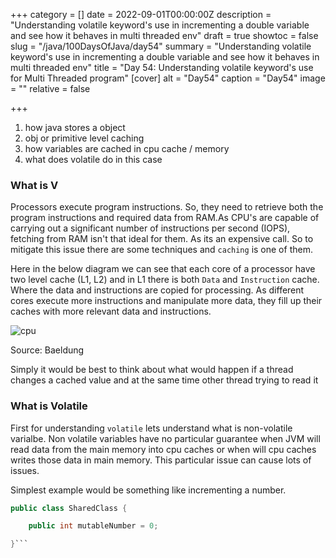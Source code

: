 +++
category = []
date = 2022-09-01T00:00:00Z
description = "Understanding volatile keyword's use in incrementing a double variable and see how it behaves in multi threaded env"
draft = true
showtoc = false
slug = "/java/100DaysOfJava/day54"
summary = "Understanding volatile keyword's use in incrementing a double variable and see how it behaves in multi threaded env"
title = "Day 54: Understanding volatile keyword's use for Multi Threaded program"
[cover]
alt = "Day54"
caption = "Day54"
image = ""
relative = false

+++
1. how java stores a object
2. obj or primitive level caching
3. how variables are cached in cpu cache / memory
4. what does volatile do in this case

### What is V

Processors execute program instructions. So, they need to retrieve both the program instructions and required data from RAM.As CPU's are capable of carrying out a significant number of instructions per second (IOPS), fetching from RAM isn't that ideal for them. As its an expensive call. So to mitigate this issue there are some techniques and `caching` is one of them.

Here in the below diagram we can see that each core of a processor have two level cache (L1, L2) and in L1 there is both `Data` and `Instruction` cache. Where the data and instructions are copied for processing. As different cores execute more instructions and manipulate more data, they fill up their caches with more relevant data and instructions.

![cpu](https://www.baeldung.com/wp-content/uploads/2017/08/cpu.png "Cpu Cache")

Source: Baeldung

Simply it would be best to think about what would happen if a thread changes a cached value and at the same time other thread trying to read it

### What is Volatile

First for understanding `volatile` lets understand what is non-volatile varialbe. Non volatile variables have no particular guarantee when JVM  will read data from the main memory into cpu caches or when will cpu caches writes those data in main memory. This particular issue can cause lots of issues.

Simplest example would be something like incrementing a number. 

```java
public class SharedClass {

    public int mutableNumber = 0;

}```